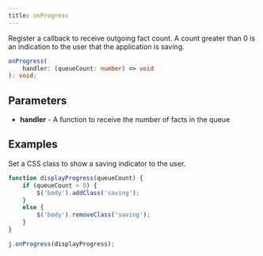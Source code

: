 ```yaml
---
title: onProgress
---
```


Register a callback to receive outgoing fact count.
A count greater than 0 is an indication to the user that the application is saving.

```typescript
onProgress(
    handler: (queueCount: number) => void
): void;
```

## Parameters

* **handler** - A function to receive the number of facts in the queue

## Examples

Set a CSS class to show a saving indicator to the user.

```typescript
function displayProgress(queueCount) {
    if (queueCount > 0) {
        $('body').addClass('saving');
    }
    else {
        $('body').removeClass('saving');
    }
}

j.onProgress(displayProgress);
```